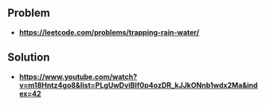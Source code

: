 ## Problem

- **https://leetcode.com/problems/trapping-rain-water/**

## Solution

- **https://www.youtube.com/watch?v=m18Hntz4go8&list=PLgUwDviBIf0p4ozDR_kJJkONnb1wdx2Ma&index=42**
